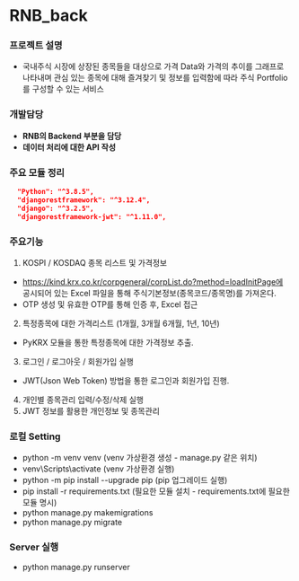 # RNB_back

### 프로젝트 설명
- 국내주식 시장에 상장된 종목들을 대상으로 가격 Data와 가격의 추이를 그래프로 나타내며 관심 있는 종목에 대해 즐겨찾기 및 정보를 입력함에 따라 주식 Portfolio를 구성할 수 있는 서비스

### 개발담당
- **RNB의 Backend 부분을 담당**
- **데이터 처리에 대한 API 작성**

### 주요 모듈 정리
```json
  "Python": "^3.8.5",
  "djangorestframework": "^3.12.4",
  "django": "^3.2.5",
  "djangorestframework-jwt": "^1.11.0",
```

### 주요기능
1. KOSPI / KOSDAQ 종목 리스트 및 가격정보
- https://kind.krx.co.kr/corpgeneral/corpList.do?method=loadInitPage에 공시되어 있는 Excel 파일을 통해 주식기본정보(종목코드/종목명)를 가져온다.
- OTP 생성 및 유효한 OTP를 통해 인증 후, Excel 접근
2. 특정종목에 대한 가격리스트 (1개월, 3개월 6개월, 1년, 10년)
- PyKRX 모듈을 통한 특정종목에 대한 가격정보 추출.
3. 로그인 / 로그아웃 / 회원가입 실행
- JWT(Json Web Token) 방법을 통한 로그인과 회원가입 진행.
4. 개인별 종목관리 입력/수정/삭제 실행
5. JWT 정보를 활용한 개인정보 및 종목관리

### 로컬 Setting
- python -m venv venv (venv 가상환경 생성 - manage.py 같은 위치)
- venv\Scripts\activate (venv 가상환경 실행)
- python -m pip install --upgrade pip (pip 업그레이드 실행)
- pip install -r requirements.txt (필요한 모듈 설치 - requirements.txt에 필요한 모듈 명시)
- python manage.py makemigrations
- python manage.py migrate
### Server 실행
- python manage.py runserver
